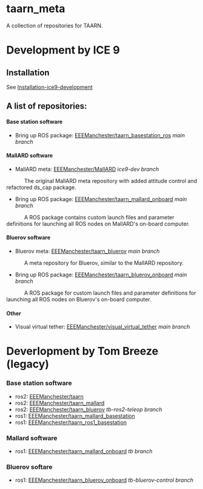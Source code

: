 # taarn_meta
A collection of repositories for TAARN.

# Development by ICE 9
## Installation
See [Installation-ice9-development](Installation-ice9-development.md)

## A list of repositories:

#### Base station software
- Bring up ROS package: [EEEManchester/taarn_basestation_ros](https://github.com/EEEManchester/taarn_basestation_ros/tree/main) _main branch_

#### MallARD software
- MallARD meta: [EEEManchester/MallARD](https://github.com/EEEManchester/MallARD/tree/ice9-dev) _ice9-dev branch_

&nbsp;&nbsp;&nbsp;&nbsp;&nbsp;&nbsp;&nbsp;&nbsp;&nbsp;&nbsp;&nbsp;&nbsp;The original MallARD meta repository with added attitude control and refactored ds_cap package.

- Bring up ROS package: [EEEManchester/taarn_mallard_onboard](https://github.com/EEEManchester/taarn_mallard_onboard/tree/main) _main branch_

&nbsp;&nbsp;&nbsp;&nbsp;&nbsp;&nbsp;&nbsp;&nbsp;&nbsp;&nbsp;&nbsp;&nbsp;A ROS package contains custom launch files and parameter definitions for launching all ROS nodes on MallARD's on-board computer.

#### Bluerov software
- Bluerov meta: [EEEManchester/taarn_bluerov](https://github.com/EEEManchester/taarn_bluerov/tree/main) _main branch_

&nbsp;&nbsp;&nbsp;&nbsp;&nbsp;&nbsp;&nbsp;&nbsp;&nbsp;&nbsp;&nbsp;&nbsp;A meta repository for Bluerov, similar to the MallARD repository.

- Bring up ROS package: [EEEManchester/taarn_bluerov_onboard](https://github.com/EEEManchester/taarn_bluerov_onboard/tree/main) _main branch_

&nbsp;&nbsp;&nbsp;&nbsp;&nbsp;&nbsp;&nbsp;&nbsp;&nbsp;&nbsp;&nbsp;&nbsp;A ROS package for custom launch files and parameter definitions for launching all ROS nodes on Bluerov's on-board computer.

#### Other
- Visual virtual tether: [EEEManchester/visual_virtual_tether](https://github.com/EEEManchester/visual_virtual_tether/tree/main) _main branch_

# Deverlopment by Tom Breeze (legacy)
### Base station software
- ros2: [EEEManchester/taarn](https://github.com/EEEManchester/taarn)
- ros2: [EEEManchester/taarn_mallard](https://github.com/EEEManchester/taarn_mallard/)
- ros2: [EEEManchester/taarn_bluerov](https://github.com/EEEManchester/taarn_bluerov/tree/tb-ros2-teleop) _tb-ros2-teleop branch_
- ros1: [EEEManchester/taarn_mallard_basestation](https://github.com/EEEManchester/taarn_mallard_basestation)
- ros1: [EEEManchester/taarn_ros1_basestation](https://github.com/EEEManchester/taarn_ros1_basestation)
### Mallard software
- ros1: [EEEManchester/taarn_mallard_onboard](https://github.com/EEEManchester/taarn_mallard_onboard/tree/tb) _tb branch_
### Bluerov softare
- ros1: [EEEManchester/taarn_bluerov_onboard](https://github.com/EEEManchester/taarn_bluerov_onboard/tree/tb-bluerov-control) _tb-bluerov-control branch_
